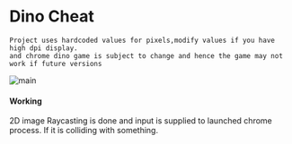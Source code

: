 # Dino Cheat

```For playing navigate to chrome://dino
Project uses hardcoded values for pixels,modify values if you have high dpi display.
and chrome dino game is subject to change and hence the game may not work if future versions
 ``` 
![main](https://user-images.githubusercontent.com/45932883/70428462-a09bb200-1a9c-11ea-89e2-0eb53d7a4362.PNG)

#### Working
2D image Raycasting is done and input is supplied to launched chrome process.
If it is colliding with something.
